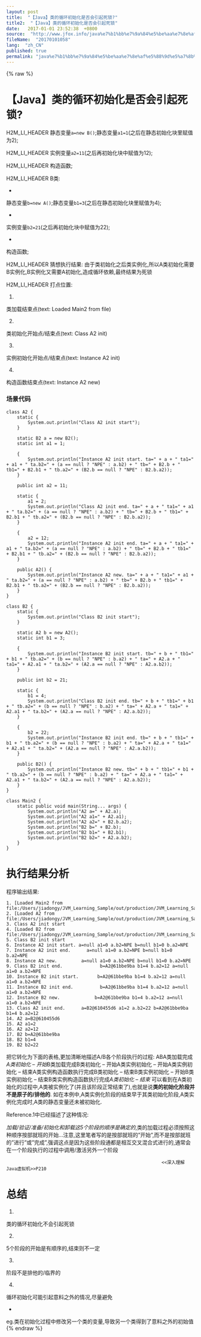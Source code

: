 ```yaml
---
layout: post
title:  "【Java】类的循环初始化是否会引起死锁?"
title2:  "【Java】类的循环初始化是否会引起死锁"
date:   2017-01-01 23:52:38  +0800
source:  "http://www.jfox.info/java%e7%b1%bb%e7%9a%84%e5%be%aa%e7%8e%af%e5%88%9d%e5%a7%8b%e5%8c%96%e6%98%af%e5%90%a6%e4%bc%9a%e5%bc%95%e8%b5%b7%e6%ad%bb%e9%94%81.html"
fileName:  "20170101058"
lang:  "zh_CN"
published: true
permalink: "java%e7%b1%bb%e7%9a%84%e5%be%aa%e7%8e%af%e5%88%9d%e5%a7%8b%e5%8c%96%e6%98%af%e5%90%a6%e4%bc%9a%e5%bc%95%e8%b5%b7%e6%ad%bb%e9%94%81.html"
---
```

{% raw %}
# 【Java】类的循环初始化是否会引起死锁? 


H2M_LI_HEADER 
静态变量`a=new B()`;静态变量`a1=1`(之后在静态初始化块里赋值为2);

H2M_LI_HEADER 
实例变量`a2=11`(之后再初始化块中赋值为12);

H2M_LI_HEADER 
构造函数;

H2M_LI_HEADER 
B类:

- 
静态变量`b=new A()`;静态变量`b1=3`(之后在静态初始化块里赋值为4);

- 
实例变量`b2=21`(之后再初始化块中赋值为22);

- 
构造函数;

H2M_LI_HEADER 
猜想执行结果: 由于类初始化之后类实例化,所以A类初始化需要B实例化,B实例化又需要A初始化,造成循环依赖,最终结果为死锁

H2M_LI_HEADER 
打点位置:

1. 
类加载结束点(text: Loaded Main2 from file)

2. 
类初始化开始点/结束点(text: Class A2 init)

3. 
实例初始化开始点/结束点(text: Instance A2 init)

4. 
构造函数结束点(text: Instance A2 new)

### 场景代码

    class A2 {
        static {
            System.out.println("Class A2 init start");
        }
    
        static B2 a = new B2();
        static int a1 = 1;
    
        {
            System.out.println("Instance A2 init start. ta=" + a + " ta1=" + a1 + " ta.b2=" + (a == null ? "NPE" : a.b2) + " tb=" + B2.b + " tb1=" + B2.b1 + " tb.a2=" + (B2.b == null ? "NPE" : B2.b.a2));
        }
    
        public int a2 = 11;
    
        static {
            a1 = 2;
            System.out.println("Class A2 init end. ta=" + a + " ta1=" + a1 + " ta.b2=" + (a == null ? "NPE" : a.b2) + " tb=" + B2.b + " tb1=" + B2.b1 + " tb.a2=" + (B2.b == null ? "NPE" : B2.b.a2));
        }
    
        {
            a2 = 12;
            System.out.println("Instance A2 init end. ta=" + a + " ta1=" + a1 + " ta.b2=" + (a == null ? "NPE" : a.b2) + " tb=" + B2.b + " tb1=" + B2.b1 + " tb.a2=" + (B2.b == null ? "NPE" : B2.b.a2));
        }
    
        public A2() {
            System.out.println("Instance A2 new. ta=" + a + " ta1=" + a1 + " ta.b2=" + (a == null ? "NPE" : a.b2) + " tb=" + B2.b + " tb1=" + B2.b1 + " tb.a2=" + (B2.b == null ? "NPE" : B2.b.a2));
        }
    }
    
    class B2 {
        static {
            System.out.println("Class B2 init start");
        }
    
        static A2 b = new A2();
        static int b1 = 3;
    
        {
            System.out.println("Instance B2 init start. tb=" + b + " tb1=" + b1 + " tb.a2=" + (b == null ? "NPE" : b.a2) + " ta=" + A2.a + " ta1=" + A2.a1 + " ta.b2=" + (A2.a == null ? "NPE" : A2.a.b2));
        }
    
        public int b2 = 21;
    
        static {
            b1 = 4;
            System.out.println("Class B2 init end. tb=" + b + " tb1=" + b1 + " tb.a2=" + (b == null ? "NPE" : b.a2) + " ta=" + A2.a + " ta1=" + A2.a1 + " ta.b2=" + (A2.a == null ? "NPE" : A2.a.b2));
        }
    
        {
            b2 = 22;
            System.out.println("Instance B2 init end. tb=" + b + " tb1=" + b1 + " tb.a2=" + (b == null ? "NPE" : b.a2) + " ta=" + A2.a + " ta1=" + A2.a1 + " ta.b2=" + (A2.a == null ? "NPE" : A2.a.b2));
        }
    
        public B2() {
            System.out.println("Instance B2 new. tb=" + b + " tb1=" + b1 + " tb.a2=" + (b == null ? "NPE" : b.a2) + " ta=" + A2.a + " ta1=" + A2.a1 + " ta.b2=" + (A2.a == null ? "NPE" : A2.a.b2));
        }
    }
    
    class Main2 {
        static public void main(String... args) {
            System.out.println("A2 a=" + A2.a);
            System.out.println("A2 a1=" + A2.a1);
            System.out.println("A2 a2=" + B2.b.a2);
            System.out.println("B2 b=" + B2.b);
            System.out.println("B2 b1=" + B2.b1);
            System.out.println("B2 b2=" + A2.a.b2);
        }
    }

# 执行结果分析

程序输出结果:

    1. [Loaded Main2 from file:/Users/jiadongy/JVM_Learning_Sample/out/production/JVM_Learning_Sample/]
    2. [Loaded A2 from file:/Users/jiadongy/JVM_Learning_Sample/out/production/JVM_Learning_Sample/]
    3. Class A2 init start
    4. [Loaded B2 from file:/Users/jiadongy/JVM_Learning_Sample/out/production/JVM_Learning_Sample/]
    5. Class B2 init start
    6. Instance A2 init start. a=null a1=0 a.b2=NPE b=null b1=0 b.a2=NPE
    7. Instance A2 init end.      a=null a1=0 a.b2=NPE b=null b1=0 b.a2=NPE
    8. Instance A2 new.         a=null a1=0 a.b2=NPE b=null b1=0 b.a2=NPE
    9. Class B2 init end.              b=A2@61bbe9ba b1=4 b.a2=12 a=null a1=0 a.b2=NPE
    10. Instance B2 init start.       b=A2@61bbe9ba b1=4 b.a2=12 a=null a1=0 a.b2=NPE
    11. Instance B2 init end.          b=A2@61bbe9ba b1=4 b.a2=12 a=null a1=0 a.b2=NPE
    12. Instance B2 new.             b=A2@61bbe9ba b1=4 b.a2=12 a=null a1=0 a.b2=NPE
    13. Class A2 init end.      a=B2@610455d6 a1=2 a.b2=22 b=A2@61bbe9ba b1=4 b.a2=12
    14. A2 a=B2@610455d6
    15. A2 a1=2
    16. A2 a2=12
    17. B2 b=A2@61bbe9ba
    18. B2 b1=4
    19. B2 b2=22

把它转化为下面的表格,更加清晰地描述A/B各个阶段执行的过程:
ABA类加载完成*A类初始化 – 开始*B类加载完成B类初始化 – 开始A类实例初始化 – 开始A类实例初始化 – 结束A类实例构造函数执行完成B类初始化 – 结束B类实例初始化 – 开始B类实例初始化 – 结束B类实例构造函数执行完成*A类初始化 – 结束*
可以看到在A类初始化的过程中,A类被实例化了(并且该阶段正常结束了),也就是说**类的初始化阶段并不是原子的/排他的**.
如在本例中,A类实例化阶段的结束早于其类初始化阶段,A类实例化完成时,A类的静态变量还未被初始化.

Reference.1中已经描述了这种情况:

_加载/验证/准备/初始化和卸载这5个阶段的顺序是确定的_,类的加载过程必须按照这种顺序按部就班的开始…注意,这里笔者写的是按部就班的”开始”,而不是按部就班的”进行”或”完成”,强调这点是因为这些阶段通都是相互交叉混合式进行的,通常会在一个阶段执行的过程中调用/激活另外一个阶段

                                                              <<深入理解Java虚拟机>>P210
    

# 总结

1. 
类的循环初始化不会引起死锁

2. 
5个阶段的开始是有顺序的,结束则不一定

3. 
阶段不是排他的/临界的

4. 
循环初始化可能引起意料之外的情况,尽量避免

- 
eg.类在初始化过程中修改另一个类的变量,导致另一个类得到了意料之外的初始值
{% endraw %}
